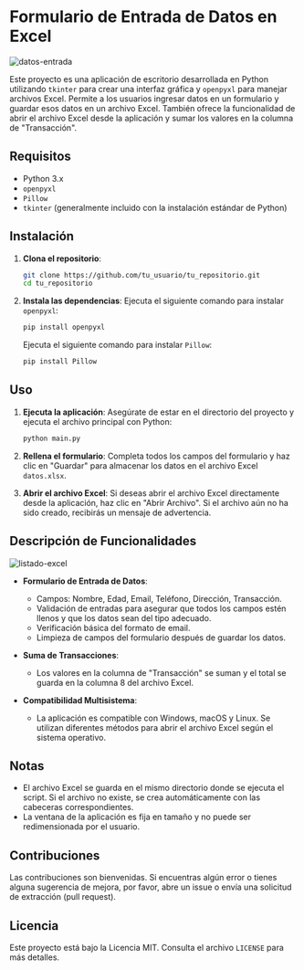 # Formulario de Entrada de Datos en Excel

![datos-entrada](https://github.com/user-attachments/assets/a0e0e652-7122-4d9a-a20a-5e98bb7f1bfb)

Este proyecto es una aplicación de escritorio desarrollada en Python utilizando `tkinter` para crear una interfaz gráfica y `openpyxl` para manejar archivos Excel. Permite a los usuarios ingresar datos en un formulario y guardar esos datos en un archivo Excel. También ofrece la funcionalidad de abrir el archivo Excel desde la aplicación y sumar los valores en la columna de "Transacción".

## Requisitos

- Python 3.x
- `openpyxl`
- `Pillow`
- `tkinter` (generalmente incluido con la instalación estándar de Python)

## Instalación

1. **Clona el repositorio**:
    ```bash
    git clone https://github.com/tu_usuario/tu_repositorio.git
    cd tu_repositorio
    ```

2. **Instala las dependencias**:
    Ejecuta el siguiente comando para instalar `openpyxl`:
    ```bash
    pip install openpyxl
    ```
    Ejecuta el siguiente comando para instalar `Pillow`:
    ```bash
    pip install Pillow
    ```
## Uso

1. **Ejecuta la aplicación**:
    Asegúrate de estar en el directorio del proyecto y ejecuta el archivo principal con Python:
    ```bash
    python main.py
    ```

2. **Rellena el formulario**:
    Completa todos los campos del formulario y haz clic en "Guardar" para almacenar los datos en el archivo Excel `datos.xlsx`.

3. **Abrir el archivo Excel**:
    Si deseas abrir el archivo Excel directamente desde la aplicación, haz clic en "Abrir Archivo". Si el archivo aún no ha sido creado, recibirás un mensaje de advertencia.

## Descripción de Funcionalidades

![listado-excel](https://github.com/user-attachments/assets/11a89671-50b3-4b53-b53d-e7ad8d2e4ce6)

- **Formulario de Entrada de Datos**:
  - Campos: Nombre, Edad, Email, Teléfono, Dirección, Transacción.
  - Validación de entradas para asegurar que todos los campos estén llenos y que los datos sean del tipo adecuado.
  - Verificación básica del formato de email.
  - Limpieza de campos del formulario después de guardar los datos.

- **Suma de Transacciones**:
  - Los valores en la columna de "Transacción" se suman y el total se guarda en la columna 8 del archivo Excel.

- **Compatibilidad Multisistema**:
  - La aplicación es compatible con Windows, macOS y Linux. Se utilizan diferentes métodos para abrir el archivo Excel según el sistema operativo.

## Notas

- El archivo Excel se guarda en el mismo directorio donde se ejecuta el script. Si el archivo no existe, se crea automáticamente con las cabeceras correspondientes.
- La ventana de la aplicación es fija en tamaño y no puede ser redimensionada por el usuario.

## Contribuciones

Las contribuciones son bienvenidas. Si encuentras algún error o tienes alguna sugerencia de mejora, por favor, abre un issue o envía una solicitud de extracción (pull request).

## Licencia

Este proyecto está bajo la Licencia MIT. Consulta el archivo `LICENSE` para más detalles.
